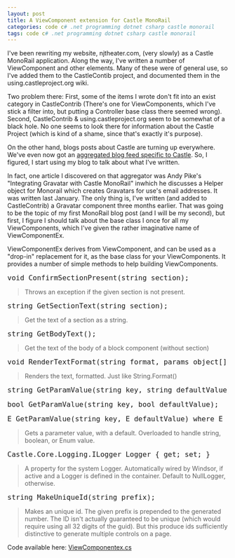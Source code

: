 ```yaml
---
layout: post
title: A ViewComponent extension for Castle MonoRail
categories: code c# .net programming dotnet csharp castle monorail
tags: code c# .net programming dotnet csharp castle monorail
---
```


  <p>I've been rewriting my website, njtheater.com, (very slowly) as a Castle MonoRail application.  Along the way, I've written a number of ViewComponent and other elements.  Many of these were of general use, so I've added them to the CastleContib project, and documented them in the using.castleproject.org wiki.</p>  <p>Two problem there: First, some of the items I wrote don't fit into an exist category in CastleContrib (There's one for ViewComponents, which I've stick a filter into, but putting a Controller base class there seemed wrong).  Second, CastleContrib &amp; using.castleproject.org seem to be somewhat of a black hole.  No one seems to look there for information about the Castle Project (which is kind of a shame, since that's exactly it's purpose).  </p>  <p>On the other hand, blogs posts about Castle are turning up everywhere.  We've even now got an <a href="http://pipes.yahoo.com/pipes/pipe.run _id=bGjr2c1s3hGi5qx20EypaA&amp;_render=rss&amp;limit=200" target="_blank">aggregated blog feed specific to Castle</a>.  So, I figured, I start using my blog to talk about what I've written.</p>  <p>In fact, one article I discovered on that aggregator was Andy Pike's "Integrating Gravatar with Castle MonoRail" inwhich he discusses a Helper object for Monorail which creates Gravatars for use's email addresses.  It was written last January.  The only thing is, I've written (and added to CastleContrib) a Gravatar component three months earlier.  That was going to be the topic of my first MonoRail blog post (and I will be my second), but first, I figure I should talk about the base class I once for all my ViewComponents, which I've given the rather imaginative name of ViewComponentEx.</p>  <p>ViewComponentEx derives from ViewComponent, and can be used as a "drop-in" replacement for it, as the base class for your ViewComponents.  It provides a number of simple methods to help building ViewComponents.</p>  <pre class="c#"><font size="4">void ConfirmSectionPresent(string section);</font></pre>

<blockquote>
  <p>Throws an exception if the given section is not present. </p>
</blockquote>

<pre class="c#"><font size="4">string GetSectionText(string section);</font></pre>

<blockquote>
  <p>Get the text of a section as a string.</p>
</blockquote>

<pre class="c#"><font size="4">string GetBodyText();</font></pre>

<blockquote>
  <p>Get the text of the body of a block component (without section)</p>
</blockquote>

<pre class="c#"><font size="4">void RenderTextFormat(string format, params object[] args);</font></pre>

<blockquote>
  <p>Renders the text, formatted. Just like String.Format() </p>
</blockquote>

<pre class="c#"><font size="4">string GetParamValue(string key, string defaultValue);</font></pre>

<pre class="c#"><font size="4">bool GetParamValue(string key, bool defaultValue);</font></pre>

<pre class="c#"><font size="4">E GetParamValue(string key, E defaultValue) where E : struct;</font></pre>

<blockquote>
  <p>Gets a parameter value, with a default. Overloaded to handle string, boolean, or Enum value. </p>
</blockquote>

<pre class="c#"><font size="4">Castle.Core.Logging.ILogger Logger { get; set; }</font></pre>

<blockquote>
  <p>A property for the system Logger. Automatically wired by Windsor, if active and a Logger is defined in the container. Default to NullLogger, otherwise.</p>
</blockquote>

<pre class="c#"><font size="4">string MakeUniqueId(string prefix);</font></pre>

<blockquote>
  <p>Makes an unique id. The given prefix is prepended to the generated number. The ID isn't actually guaranteed to be unique (which would require using all 32 digits of the guid). But this produce ids sufficiently distinctive to generate multiple controls on a page.</p>
</blockquote>

<p> </p>

<p>Code available here: <a href="http://honestillusion.com/files/folders/castle/entry7880.aspx" target="_blank">ViewComponentex.cs</a></p>